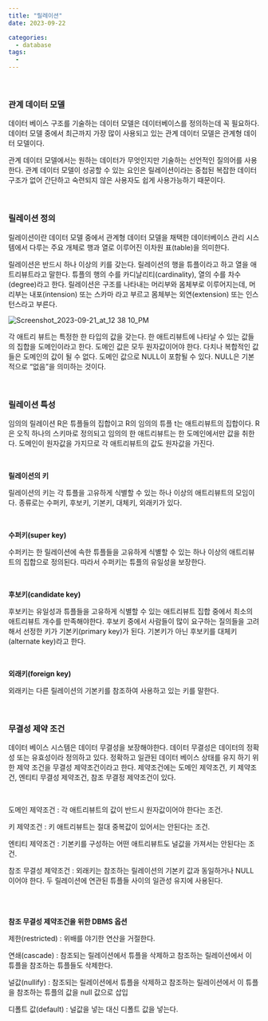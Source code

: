 ```yaml
---
title: "릴레이션"
date: 2023-09-22

categories:
  - database
tags:
  -
---
```



<br>


### **관계 데이터 모델**

데이터 베이스 구조를 기술하는 데이터 모델은 데이터베이스를 정의하는데 꼭 필요하다. 데이터 모델 중에서 최근까지 가장 많이 사용되고 있는 관계 데이터 모델은 관계형 데이터 모델이다. 

관계 데이터 모델에서는 원하는 데이터가 무엇인지만 기술하는 선언적인 질의어를 사용한다. 관계 데이터 모델이 성공할 수 있는 요인은 릴레이션이라는 중첩된 복잡한 데이터 구조가 없어 간단하고 숙련되지 않은 사용자도 쉽게 사용가능하기 때문이다.

<br>

### **릴레이션 정의**

릴레이션이란 데이터 모델 중에서 관계형 데이터 모델을 채택한 데이터베이스 관리 시스템에서 다루는 주요 개체로 행과 열로 이루어진 이차원 표(table)을 의미한다.

릴레이션은 반드시 하나 이상의 키를 갖는다. 릴레이션의 행을 튜플이라고 하고 열을 애트리뷰트라고 말한다. 튜플의 행의 수를 카디날리티(cardinality), 열의 수를 차수(degree)라고 한다. 릴레이션은 구조를 나타내는 머리부와 몸체부로 이루어지는데, 머리부는 내포(intension) 또는 스카마 라고 부르고 몸체부는 외연(extension) 또는 인스턴스라고 부른다.

![Screenshot_2023-09-21_at_12 38 10_PM](https://github.com/rha6780/rha6780.github.io/assets/47859845/e059305a-de13-4031-934e-0cee26388090)

각 애트리 뷰트는 특정한 한 타입의 값을 갖는다. 한 애트리뷰트에 나타날 수 있는 값들의 집합을 도메인이라고 한다. 도메인 값은 모두 원자값이어야 한다. 다치나 복합적인 값들은 도메인의 값이 될 수 없다. 도메인 값으로 NULL이 포함될 수 있다. NULL은 기본적으로 “없음”을 의미하는 것이다.

<br>

### 릴레이션 특성

임의의 릴레이션 R은 튜플들의 집합이고 R의 임의의 튜플 t는 애트리뷰트의 집합이다. R은 오직 하나의 스키마로 정의되고 임의의 한 애트리뷰트는 한 도메인에서만 값을 취한다. 도메인이 원자값을 가지므로 각 애트리뷰트의 값도 원자값을 가진다.

<br>

**릴레이션의 키**

릴레이션의 키는 각 튜플을 고유하게 식별할 수 있는 하나 이상의 애트리뷰트의 모임이다. 종류로는 수퍼키, 후보키, 기본키, 대체키, 외래키가 있다.

<br>

**수퍼키(super key)**

수퍼키는 한 릴레이션에 속한 튜플들을 고유하게 식별할 수 있는 하나 이상의 애트리뷰트의 집합으로 정의된다. 따라서 수퍼키는 튜플의 유일성을 보장한다.

<br>

**후보키(candidate key)**

후보키는 유일성과 튜플들을 고유하게 식별할 수 있는 애트리뷰트 집합 중에서 최소의 애트리뷰트 개수를 만족해야한다. 후보키 중에서 사람들이 많이 요구하는 질의들을 고려해서 선정한 키가 기본키(primary key)가 된다. 기본키가 아닌 후보키를 대체키(alternate key)라고 한다.

<br>

**외래키(foreign key)**

외래키는 다른 릴레이션의 기본키를 참조하여 사용하고 있는 키를 말한다. 

<br>

### 무결성 제약 조건

데이터 베이스 시스템은 데이터 무결성을 보장해야한다. 데이터 무결성은 데이터의 정확성 또는 유효성이라 정의하고 있다. 정확하고 일관된 데이터 베이스 상태를 유지 하기 위한 제약 조건을 무결성 제약조건이라고 한다. 제약조건에는 도메인 제약조건, 키 제약조건, 엔티티 무결성 제약조건, 참조 무결정 제약조건이 있다.


<br>

도메인 제약조건 : 각 애트리뷰트의 값이 반드시 원자값이어야 한다는 조건.

키 제약조건 : 키 애트리뷰트는 절대 중복값이 있어서는 안된다는 조건.

엔티티 제약조건 : 기본키를 구성하는 어떤 애트리뷰트도 널값을 가져서는 안된다는 조건.

참조 무결성 제약조건 : 외래키는 참조하는 릴레이션의 기본키 값과 동일하거나 NULL 이어야 한다. 두 릴레이션에 연관된 튜플들 사이의 일관성 유지에 사용된다.


<br>
<br>

**참조 무결성 제약조건을 위한 DBMS 옵션**

제한(restricted) : 위배를 야기한 연산을 거절한다.

연쇄(cascade) : 참조되는 릴레이션에서 튜플을 삭제하고 참조하는 릴레이션에서 이 튜플을 참조하는 튜플들도 삭제한다.

널값(nullify) : 참조되는 릴레이션에서 튜플을 삭제하고 참조하는 릴레이션에서 이 튜플을 참조하는 튜플의 값을 null 값으로 삽입

디폴트 값(default) : 널값을 넣는 대신 디폴트 값을 넣는다.

<br>
<br>
